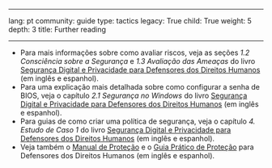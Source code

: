 

---

lang: pt
community: guide
type: tactics
legacy: True
child: True
weight: 5
depth: 3
title: Further reading

---

- Para mais informações sobre como avaliar riscos, veja as seções *1.2 Consciência sobre a Segurança* e *1.3 Avaliação das Ameaças* do livro [Segurança Digital e Privacidade para Defensores dos Direitos Humanos](http://www.frontlinedefenders.org/esecman) (em inglês e espanhol).
- Para uma explicação mais detalhada sobre como configurar a senha de BIOS, veja o capítulo *2.1 Segurança no Windows* do livro [Segurança Digital e Privacidade para Defensores dos Direitos Humanos](http://www.frontlinedefenders.org/esecman) (em inglês e espanhol).
- Para guias de como criar uma política de segurança, veja o capítulo *4. Estudo de Caso 1* do livro  [Segurança Digital e Privacidade para Defensores dos Direitos Humanos](http://www.frontlinedefenders.org/esecman) (em inglês e espanhol).
- Veja também o [Manual de Proteção](http://www.frontlinedefenders.org/manuals/protection) e o [Guia Prático de Proteção](http://www.frontlinedefenders.org/security-training) para Defensores dos Direitos Humanos (em inglês e espanhol).

